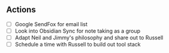 ## Actions
- [ ] Google SendFox for email list
- [ ] Look into Obsidian Sync for note taking as a group
- [ ] Adapt Neil and Jimmy's philosophy and share out to Russell
- [ ] Schedule a time with Russell to build out tool stack